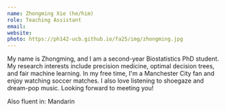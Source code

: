 ```yaml
---
name: Zhongming Xie (he/him)
role: Teaching Assistant
email: 
website: 
photo: https://ph142-ucb.github.io/fa25/img/zhongming.jpg
---
```


My name is Zhongming, and I am a second-year Biostatistics PhD student. My research interests include precision medicine, optimal decision trees, and fair machine learning. In my free time, I'm a Manchester City fan and enjoy watching soccer matches. I also love listening to shoegaze and dream-pop music. Looking forward to meeting you!

Also fluent in: Mandarin